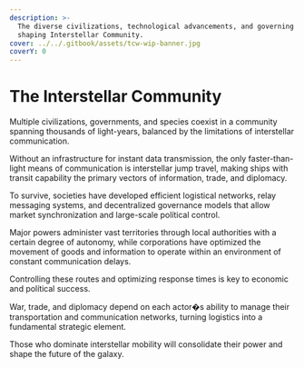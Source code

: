 ```yaml
---
description: >-
  The diverse civilizations, technological advancements, and governing systems
  shaping Interstellar Community.
cover: ../../.gitbook/assets/tcw-wip-banner.jpg
coverY: 0
---
```


# The Interstellar Community

Multiple civilizations, governments, and species coexist in a community spanning thousands of light-years, balanced by the limitations of interstellar communication.

Without an infrastructure for instant data transmission, the only faster-than-light means of communication is interstellar jump travel, making ships with transit capability the primary vectors of information, trade, and diplomacy.

To survive, societies have developed efficient logistical networks, relay messaging systems, and decentralized governance models that allow market synchronization and large-scale polítical control.

Major powers administer vast territories through local authorities with a certain degree of autonomy, while corporations have optimized the movement of goods and information to operate within an environment of constant communication delays.

Controlling these routes and optimizing response times is key to economic and polítical success.

War, trade, and diplomacy depend on each actor�s ability to manage their transportation and communication networks, turning logistics into a fundamental strategic element.

Those who dominate interstellar mobility will consolidate their power and shape the future of the galaxy.
